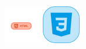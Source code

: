 <a href="media/1.png"><img src="media/1.png" width="100" /></a>
<a href="media/2.png"><img src="media/2.png" width="100" /></a>

